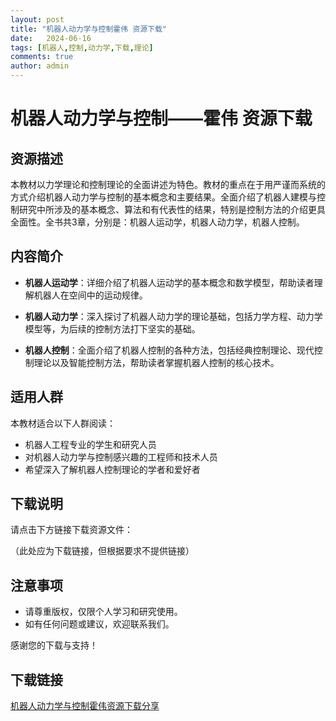 ```yaml
---
layout: post
title: "机器人动力学与控制霍伟 资源下载"
date:   2024-06-16
tags: [机器人,控制,动力学,下载,理论]
comments: true
author: admin
---
```

# 机器人动力学与控制——霍伟 资源下载

## 资源描述

本教材以力学理论和控制理论的全面讲述为特色。教材的重点在于用严谨而系统的方式介绍机器人动力学与控制的基本概念和主要结果。全面介绍了机器人建模与控制研究中所涉及的基本概念、算法和有代表性的结果，特别是控制方法的介绍更具全面性。全书共3章，分别是：机器人运动学，机器人动力学，机器人控制。

## 内容简介

- **机器人运动学**：详细介绍了机器人运动学的基本概念和数学模型，帮助读者理解机器人在空间中的运动规律。
  
- **机器人动力学**：深入探讨了机器人动力学的理论基础，包括力学方程、动力学模型等，为后续的控制方法打下坚实的基础。

- **机器人控制**：全面介绍了机器人控制的各种方法，包括经典控制理论、现代控制理论以及智能控制方法，帮助读者掌握机器人控制的核心技术。

## 适用人群

本教材适合以下人群阅读：

- 机器人工程专业的学生和研究人员
- 对机器人动力学与控制感兴趣的工程师和技术人员
- 希望深入了解机器人控制理论的学者和爱好者

## 下载说明

请点击下方链接下载资源文件：

（此处应为下载链接，但根据要求不提供链接）

## 注意事项

- 请尊重版权，仅限个人学习和研究使用。
- 如有任何问题或建议，欢迎联系我们。

感谢您的下载与支持！

## 下载链接

[机器人动力学与控制霍伟资源下载分享](https://pan.quark.cn/s/16d0d549dae1)